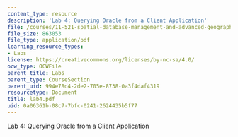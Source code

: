 ```yaml
---
content_type: resource
description: 'Lab 4: Querying Oracle from a Client Application'
file: /courses/11-521-spatial-database-management-and-advanced-geographic-information-systems-spring-2003/0a06361b08c77bfc02412624435b5f77_lab4.pdf
file_size: 863053
file_type: application/pdf
learning_resource_types:
- Labs
license: https://creativecommons.org/licenses/by-nc-sa/4.0/
ocw_type: OCWFile
parent_title: Labs
parent_type: CourseSection
parent_uid: 994e78d4-2de2-705e-8738-0a3f4daf4319
resourcetype: Document
title: lab4.pdf
uid: 0a06361b-08c7-7bfc-0241-2624435b5f77
---
```

Lab 4: Querying Oracle from a Client Application